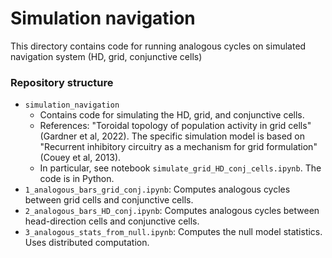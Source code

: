 # Simulation navigation

This directory contains code for running analogous cycles on simulated navigation system (HD, grid, conjunctive cells)

### Repository structure
* `simulation_navigation`
    * Contains code for simulating the HD, grid, and conjunctive cells. 
    * References: "Toroidal topology of population activity in grid cells" (Gardner et al, 2022). The specific simulation model is based on "Recurrent inhibitory circuitry as a mechanism for grid formulation" (Couey et al, 2013).
    * In particular, see notebook `simulate_grid_HD_conj_cells.ipynb`. The code is in Python. 
* `1_analogous_bars_grid_conj.ipynb`: Computes analogous cycles between grid cells and conjunctive cells.
* `2_analogous_bars_HD_conj.ipynb`: Computes analogous cycles between head-direction cells and conjunctive cells.
* `3_analogous_stats_from_null.ipynb`: Computes the null model statistics. Uses distributed computation.